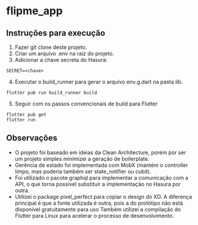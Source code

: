 # flipme_app

## Instruções para execução

1. Fazer git clone deste projeto.
2. Criar um arquivo .env na raíz do projeto.
3. Adicionar a chave secreta do Hasura:
```
SECRET=<chave>
```
4. Executar o build_runner para gerar o arquivo env.g.dart na pasta lib.
```
flutter pub run build_runner build
```
5. Seguir com os passos convencionais de build para Flutter
```
flutter pub get
flutter run
```

## Observações

- O projeto foi baseado em ideias da Clean Architecture, porém por ser um projeto simples minimizei a geração de boilerplate.
- Gerência de estado foi implementada com MobX (mantém o controller limpo, mas poderia também ser state_notifier ou cubit).
- Foi utilizado o pacote graphql para implementar a comunicação com a API, o que torna possível substituir a implementação no Hasura por outra.
- Utilizei o package pixel_perfect para copiar o design do XD. A diferença principal é que a fonte utilizada é outra, pois a do protótipo não está disponível gratuitamente para uso Também utilizei a compilação do Flutter para Linux para acelerar o processo de desenvolvimento.



